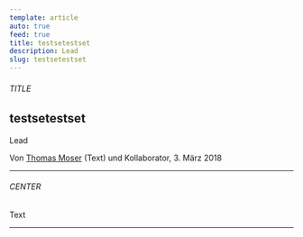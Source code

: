 ```yaml
---
template: article
auto: true
feed: true
title: testsetestset
description: Lead
slug: testsetestset
---
```


<section><h6>TITLE</h6>

# testsetestset

Lead

Von [Thomas Moser](/~75ebbabc-d577-4727-a8c9-de5b20a76eab) (Text) und Kollaborator, 3. März 2018

<hr /></section>

<section><h6>CENTER</h6>

Text

<hr /></section>
